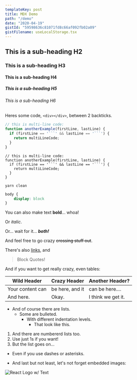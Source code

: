 ```yaml
---
templateKey: post
title: MDX Demo
path: "/demo"
date: "2020-04-19"
gistId: "59598636c81071fd8c66af092fb02a09"
gistFilename: useLocalStorage.tsx
---
```



## This is a sub-heading H2
### This is a sub-heading H3
#### This is a sub-heading H4
##### This is a sub-heading H5
###### This is a sub-heading H6

Heres some code, `<div></div>`, between 2 backticks.

```javascript
// this is multi-line code:
function anotherExample(firstLine, lastLine) {
  if (firstLine == '```' && lastLine == '```') {
    return multiLineCode;
  }
}
```

```
// this is multi-line code:
function anotherExample(firstLine, lastLine) {
  if (firstLine == '```' && lastLine == '```') {
    return multiLineCode;
  }
}
```

```shell
yarn clean
```

```css
body {
    display: block
}
```

You can also make text **bold**... whoa!

Or _italic_.

Or... wait for it... **_both!_**

And feel free to go crazy ~~crossing stuff out~~.

There's also [links](https://www.freecodecamp.com), and

> Block Quotes!

And if you want to get really crazy, even tables:

Wild Header | Crazy Header | Another Header?
------------ | ------------- | -------------
Your content can | be here, and it | can be here....
And here. | Okay. | I think we get it.

- And of course there are lists.
  - Some are bulleted.
     - With different indentation levels.
        - That look like this.


1. And there are numbererd lists too.
1. Use just 1s if you want!
1. But the list goes on...
- Even if you use dashes or asterisks.
* And last but not least, let's not forget embedded images:

![React Logo w/ Text](https://goo.gl/Umyytc)
